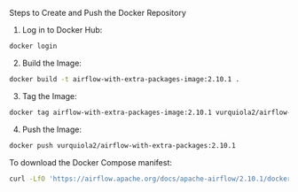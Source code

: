 Steps to Create and Push the Docker Repository

1. Log in to Docker Hub:
```sh
docker login
```

2. Build the Image:
```sh
docker build -t airflow-with-extra-packages-image:2.10.1 .
```

3. Tag the Image:
```sh
docker tag airflow-with-extra-packages-image:2.10.1 vurquiola2/airflow-with-extra-packages:2.10.1
```

4. Push the Image:
```sh
docker push vurquiola2/airflow-with-extra-packages:2.10.1
```

To download the Docker Compose manifest:
```sh
curl -LfO 'https://airflow.apache.org/docs/apache-airflow/2.10.1/docker-compose.yaml' 
```